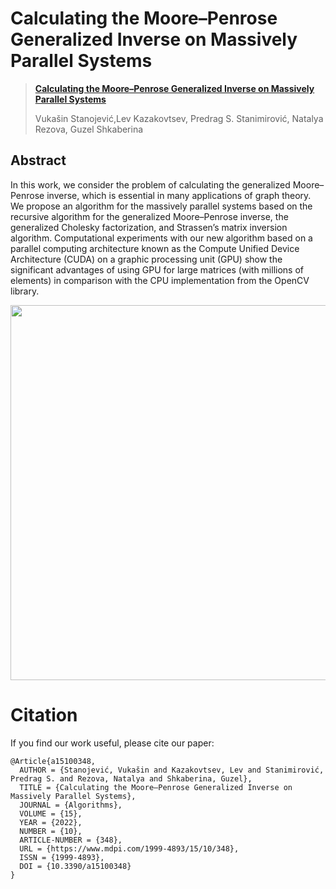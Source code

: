 # Calculating the Moore–Penrose Generalized Inverse on Massively Parallel Systems

> [**Calculating the Moore–Penrose Generalized Inverse on Massively Parallel Systems**](https://www.mdpi.com/1999-4893/15/10/348)
> 
> Vukašin Stanojević,Lev Kazakovtsev, Predrag S. Stanimirović, Natalya Rezova, Guzel Shkaberina

## Abstract
In this work, we consider the problem of calculating the generalized Moore–Penrose inverse, which is essential in many applications of graph theory. We propose an algorithm for the massively parallel systems based on the recursive algorithm for the generalized Moore–Penrose inverse, the generalized Cholesky factorization, and Strassen’s matrix inversion algorithm. Computational experiments with our new algorithm based on a parallel computing architecture known as the Compute Unified Device Architecture (CUDA) on a graphic processing unit (GPU) show the significant advantages of using GPU for large matrices (with millions of elements) in comparison with the CPU implementation from the OpenCV library. 
<p align="center"><img src="assets/overview.png" width="600"/></p>

# Citation

If you find our work useful, please cite our paper: 
```
@Article{a15100348,
  AUTHOR = {Stanojević, Vukašin and Kazakovtsev, Lev and Stanimirović, Predrag S. and Rezova, Natalya and Shkaberina, Guzel},
  TITLE = {Calculating the Moore–Penrose Generalized Inverse on Massively Parallel Systems},
  JOURNAL = {Algorithms},
  VOLUME = {15},
  YEAR = {2022},
  NUMBER = {10},
  ARTICLE-NUMBER = {348},
  URL = {https://www.mdpi.com/1999-4893/15/10/348},
  ISSN = {1999-4893},
  DOI = {10.3390/a15100348}
}

```
